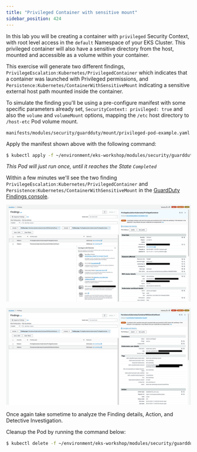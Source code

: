 ```yaml
---
title: "Privileged Container with sensitive mount"
sidebar_position: 424
---
```


In this lab you will be creating a container with `privileged` Security Context, with root level access in the `default` Namespace of your EKS Cluster. This privileged container will also have a sensitive directory from the host, mounted and accessible as a volume within your container.

This exercise will generate two different findings, `PrivilegeEscalation:Kubernetes/PrivilegedContainer` which indicates that a container was launched with Privileged permissions, and `Persistence:Kubernetes/ContainerWithSensitiveMount` indicating a sensitive external host path mounted inside the container.

To simulate the finding you'll be using a pre-configure manifest with some specific parameters already set, `SecurityContext: privileged: true` and also the `volume` and `volumeMount` options, mapping the `/etc` host directory to `/host-etc` Pod volume mount.

```file
manifests/modules/security/guardduty/mount/privileged-pod-example.yaml
```

Apply the manifest shown above with the following command:

```bash
$ kubectl apply -f ~/environment/eks-workshop/modules/security/guardduty/mount/privileged-pod-example.yaml
```
*This Pod will just run once, until it reaches the State `Completed`*

Within a few minutes we'll see the two finding `PrivilegeEscalation:Kubernetes/PrivilegedContainer` and `Persistence:Kubernetes/ContainerWithSensitiveMount` in the [GuardDuty Findings console](https://console.aws.amazon.com/guardduty/home#/findings).

![](assets/privileged-container.png)

![](assets/sensitive-mount.png)

Once again take sometime to analyze the Finding details, Action, and Detective Investigation.


Cleanup the Pod by running the command below:

```bash
$ kubectl delete -f ~/environment/eks-workshop/modules/security/guardduty/mount/privileged-pod-example.yaml
```